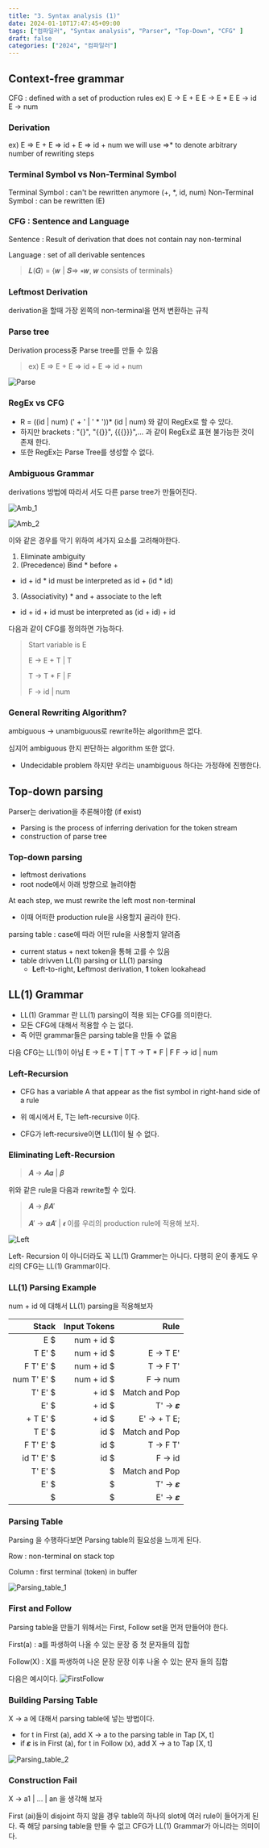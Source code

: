 ```yaml
---
title: "3. Syntax analysis (1)"
date: 2024-01-10T17:47:45+09:00
tags: ["컴파일러", "Syntax analysis", "Parser", "Top-Down", "CFG" ]
draft: false
categories: ["2024", "컴파일러"]
---
```

## Context-free grammar
CFG : defined with a set of production rules
ex) 
E -> E + E
E -> E * E
E -> id
E -> num

### Derivation
ex) E ⇒ E + E ⇒ id + E ⇒ id + num
we will use ⇒* to denote arbitrary number of rewriting steps

### Terminal Symbol vs Non-Terminal Symbol
Terminal Symbol : can't be rewritten anymore (+, *, id, num)
Non-Terminal Symbol : can be rewritten (E)

### CFG : Sentence and Language
Sentence : Result of derivation that does not contain nay non-terminal

Language : set of all derivable sentences
>  𝑳(𝑮) = {𝒘 | 𝑺⇒ ∗𝒘, 𝒘 consists of terminals}

### Leftmost Derivation 
derivation을 할때 가장 왼쪽의 non-terminal을 먼저 변환하는 규칙

### Parse tree
Derivation process중 Parse tree를 만들 수 있음
> ex) E ⇒ E + E ⇒ id + E ⇒ id + num

![Parse](https://github.com/246p/blog/blob/main/Hugo/blog/content/post/compiler/3_1.Parse.png?raw=true)



### RegEx vs CFG
- R = ((id | num) (' + ' | ' * '))* (id | num) 와 같이 RegEx로 할 수 있다.
- 하지만 brackets : "{}", "{{}}", {{{}}}",... 과 같이 RegEx로 표현 불가능한 것이 존재 한다.
- 또한 RegEx는 Parse Tree를 생성할 수 없다.

### Ambiguous Grammar
derivations 방법에 따라서 서도 다른 parse tree가 만들어진다.

![Amb_1](https://github.com/246p/blog/blob/main/Hugo/blog/content/post/compiler/3_1.Amb_1.png?raw=true)

![Amb_2](https://github.com/246p/blog/blob/main/Hugo/blog/content/post/compiler/3_1.Amb_2.png?raw=true)


이와 같은 경우를 막기 위하여 세가지 요소를 고려해야한다.
1) Eliminate ambiguity
2) (Precedence) Bind * before +
- id + id * id must be interpreted as id + (id * id)
3) (Associativity) * and + associate to the left
- id + id + id must be interpreted as (id + id) + id

다음과 같이 CFG를 정의하면 가능하다.

> Start variable is E
>
>E -> E + T | T
>
>T -> T * F | F
>
>F -> id | num



### General Rewriting Algorithm? 
ambiguous -> unambiguous로 rewrite하는 algorithm은 없다.

심지어 ambiguous 한지 판단하는 algorithm 또한 없다.
- Undecidable problem
하지만 우리는 unambiguous 하다는 가정하에 진행한다.

## Top-down parsing
Parser는 derivation을 추론해야함 (if exist)
- Parsing is the process of inferring derivation for the token stream
- construction of parse tree

### Top-down parsing
- leftmost derivations
- root node에서 아래 방향으로 늘려야함


At each step, we must rewrite the left most non-terminal
- 이때 어떠한 production rule을 사용할지 골라야 한다.


parsing table : case에 따라 어떤 rule을 사용할지 알려줌
- current status + next token을 통해 고를 수 있음
- table drivven LL(1) parsing or LL(1) parsing
    - **L**eft-to-right, **L**eftmost derivation, **1** token lookahead

## LL(1) Grammar
- LL(1) Grammar 란 LL(1) parsing이 적용 되는 CFG를 의미한다.
- 모든 CFG에 대해서 적용할 수 는 없다.
- 즉 어떤 grammar들은 parsing table을 만들 수 없음


다음 CFG는 LL(1)이 아님
E -> E + T | T
T -> T * F | F
F -> id | num

### Left-Recursion
 - CFG has a variable A that appear as the fist symbol in right-hand side of a rule

- 위 예시에서 E, T는 left-recursive 이다.

- CFG가 left-recursive이면 LL(1)이 될 수 없다.

### Eliminating Left-Recursion

> 𝑨 → 𝑨𝜶 | 𝜷 

위와 같은 rule을 다음과 rewrite할 수 있다.
> 𝑨 → 𝜷𝑨′
>
> 𝑨′ → 𝜶𝑨′ | 𝝐
이를 우리의 production rule에 적용해 보자. 

![Left](https://github.com/246p/blog/blob/main/Hugo/blog/content/post/compiler/3_1.Left.png?raw=true)

Left- Recursion 이 아니더라도 꼭 LL(1) Grammer는 아니다. 다행히 운이 좋게도 우리의 CFG는 LL(1) Grammar이다. 

### LL(1) Parsing Example
num + id 에 대해서 LL(1) parsing을 적용해보자

|            Stack  |     Input Tokens |  Rule       |
|---------------:|-----------------:|---------------:|
|               E $ |         num + id $ |                    |
|           T E' $ |         num + id $ |  E -> T E'       |
|         F T' E' $ |        num + id $ | T -> F T'        | 
|      num T' E' $ |        num + id $ | F -> num         |
|           T' E' $ |              + id $ | Match and Pop  |
|               E' $ |              + id $ | T' -> 𝜺           |
|          + T E' $ |              + id $ | E' -> + T E;     |
|            T E' $ |                id $ | Match and Pop  |
|         F T' E' $ |                id $ | T -> F T'        |
|         id T' E' $ |                id $ | F -> id           |
|            T' E' $ |                   $ | Match and Pop |
|               E' $ |                   $ | T' -> 𝜺           |
|                  $ |                   $ | E' -> 𝜺           | 

### Parsing Table
Parsing 을 수행하다보면 Parsing table의 필요성을 느끼게 된다.

Row : non-terminal on stack top

Column : first terminal (token) in buffer

![Parsing_table_1](https://github.com/246p/blog/blob/main/Hugo/blog/content/post/compiler/3_1.Parsing_table_1.png?raw=true)






### First and Follow

Parsing table을 만들기 위해서는 First, Follow set을 먼저 만들어야 한다.

First(a) : a를 파생하여 나올 수 있는 문장 중 첫 문자들의 집합

Follow(X) : X를 파생하여 나온 문장 문장 이후 나올 수 있는 문자 들의 집합

다음은 예시이다.
![FirstFollow](https://github.com/246p/blog/blob/main/Hugo/blog/content/post/compiler/3_1.FirstFollow.png?raw=true)





### Building Parsing Table 
X -> a 에 대해서 parsing table에 넣는 방법이다.
- for t in First (a), add X -> a to the parsing table in Tap [X, t]
- if 𝜺 is in First (a), for t in Follow (x), add X -> a to Tap [X, t] 





![Parsing_table_2](https://github.com/246p/blog/blob/main/Hugo/blog/content/post/compiler/3_1.Parsing_table_2.png?raw=true)



### Construction Fail 
X -> a1 | ... | an 을 생각해 보자

First (ai)들이 disjoint 하지 않을 경우 table의 하나의 slot에 여러 rule이 들어가게 된다. 즉 해당 parsing table을 만들 수 없고 CFG가 LL(1) Grammar가 아니라는 의미이다.


